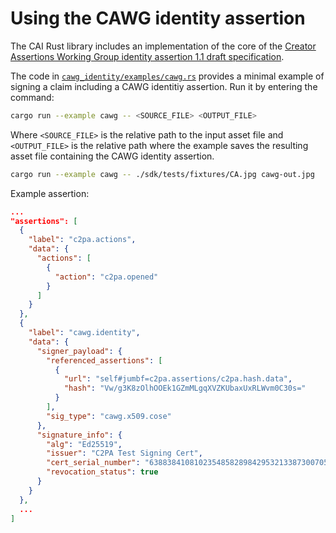 # Using the CAWG identity assertion

The CAI Rust library includes an implementation of the core of the [Creator Assertions Working Group identity assertion 1.1 draft specification](https://cawg.io/identity/1.1-draft).

The code in [`cawg_identity/examples/cawg.rs`](https://github.com/contentauth/c2pa-rs/blob/main/cawg_identity/examples/cawg.rs) provides a minimal example of signing a claim including a CAWG identitiy assertion.  Run it by entering the command:

```sh
cargo run --example cawg -- <SOURCE_FILE> <OUTPUT_FILE>
```

Where `<SOURCE_FILE>` is the relative path to the input asset file and `<OUTPUT_FILE>` is the relative path where the example saves the resulting asset file containing the CAWG identity assertion.

```sh
cargo run --example cawg -- ./sdk/tests/fixtures/CA.jpg cawg-out.jpg
```

Example assertion:

```json
...
"assertions": [
  {
    "label": "c2pa.actions",
    "data": {
      "actions": [
        {
          "action": "c2pa.opened"
        }
      ]
    }
  },
  {
    "label": "cawg.identity",
    "data": {
      "signer_payload": {
        "referenced_assertions": [
          {
            "url": "self#jumbf=c2pa.assertions/c2pa.hash.data",
            "hash": "Vw/g3K8zOlhOOEk1GZmMLgqXVZKUbaxUxRLWvm0C30s="
          }
        ],
        "sig_type": "cawg.x509.cose"
      },
      "signature_info": {
        "alg": "Ed25519",
        "issuer": "C2PA Test Signing Cert",
        "cert_serial_number": "638838410810235485828984295321338730070538954823",
        "revocation_status": true
      }
    }
  },
  ...
]
```